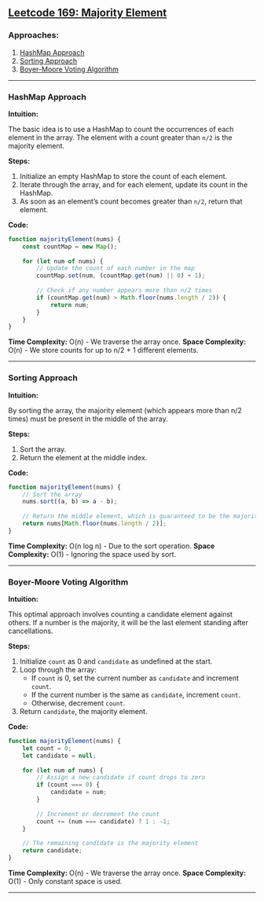 ## [Leetcode 169: Majority Element](https://leetcode.com/problems/majority-element/)

### Approaches:
1. [HashMap Approach](#hashmap-approach)
2. [Sorting Approach](#sorting-approach)
3. [Boyer-Moore Voting Algorithm](#boyer-moore-voting-algorithm)

---

### HashMap Approach

**Intuition:**

The basic idea is to use a HashMap to count the occurrences of each element in the array. The element with a count greater than `n/2` is the majority element.

**Steps:**
1. Initialize an empty HashMap to store the count of each element.
2. Iterate through the array, and for each element, update its count in the HashMap.
3. As soon as an element’s count becomes greater than `n/2`, return that element.

**Code:**

```javascript
function majorityElement(nums) {
    const countMap = new Map();
    
    for (let num of nums) {
        // Update the count of each number in the map
        countMap.set(num, (countMap.get(num) || 0) + 1);
        
        // Check if any number appears more than n/2 times
        if (countMap.get(num) > Math.floor(nums.length / 2)) {
            return num;
        }
    }
}
```

**Time Complexity:** O(n) - We traverse the array once.
**Space Complexity:** O(n) - We store counts for up to n/2 + 1 different elements.

---

### Sorting Approach

**Intuition:**

By sorting the array, the majority element (which appears more than n/2 times) must be present in the middle of the array.

**Steps:**
1. Sort the array.
2. Return the element at the middle index.

**Code:**

```javascript
function majorityElement(nums) {
    // Sort the array
    nums.sort((a, b) => a - b);
    
    // Return the middle element, which is guaranteed to be the majority element
    return nums[Math.floor(nums.length / 2)];
}
```

**Time Complexity:** O(n log n) - Due to the sort operation.
**Space Complexity:** O(1) - Ignoring the space used by sort.

---

### Boyer-Moore Voting Algorithm

**Intuition:**

This optimal approach involves counting a candidate element against others. If a number is the majority, it will be the last element standing after cancellations.

**Steps:**
1. Initialize `count` as 0 and `candidate` as undefined at the start.
2. Loop through the array:
   - If `count` is 0, set the current number as `candidate` and increment `count`.
   - If the current number is the same as `candidate`, increment `count`.
   - Otherwise, decrement `count`.
3. Return `candidate`, the majority element.

**Code:**

```javascript
function majorityElement(nums) {
    let count = 0;
    let candidate = null;
    
    for (let num of nums) {
        // Assign a new candidate if count drops to zero
        if (count === 0) {
            candidate = num;
        }
        
        // Increment or decrement the count
        count += (num === candidate) ? 1 : -1;
    }
    
    // The remaining candidate is the majority element
    return candidate;
}
```

**Time Complexity:** O(n) - We traverse the array once.
**Space Complexity:** O(1) - Only constant space is used.

---

